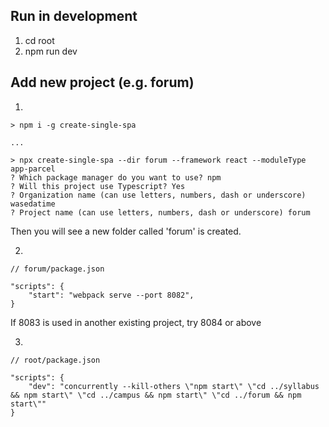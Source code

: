 ## Run in development

1. cd root
2. npm run dev

## Add new project (e.g. forum)

1.

```
> npm i -g create-single-spa

...

> npx create-single-spa --dir forum --framework react --moduleType app-parcel
? Which package manager do you want to use? npm
? Will this project use Typescript? Yes
? Organization name (can use letters, numbers, dash or underscore) wasedatime
? Project name (can use letters, numbers, dash or underscore) forum
```

Then you will see a new folder called 'forum' is created.

2.

```
// forum/package.json

"scripts": {
    "start": "webpack serve --port 8082",
}

```

If 8083 is used in another existing project, try 8084 or above

3.

```
// root/package.json

"scripts": {
    "dev": "concurrently --kill-others \"npm start\" \"cd ../syllabus && npm start\" \"cd ../campus && npm start\" \"cd ../forum && npm start\""
}

```